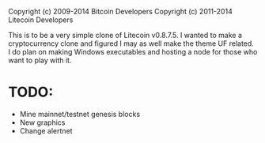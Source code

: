 Copyright (c) 2009-2014 Bitcoin Developers Copyright (c) 2011-2014 Litecoin Developers

This is to be a very simple clone of Litecoin v0.8.7.5. I wanted to make a cryptocurrency clone and figured I may as well make the theme UF related. I do plan on making Windows executables and hosting a node for those who want to play with it. 

# TODO:
 - Mine mainnet/testnet genesis blocks
 - New graphics
 - Change alertnet

